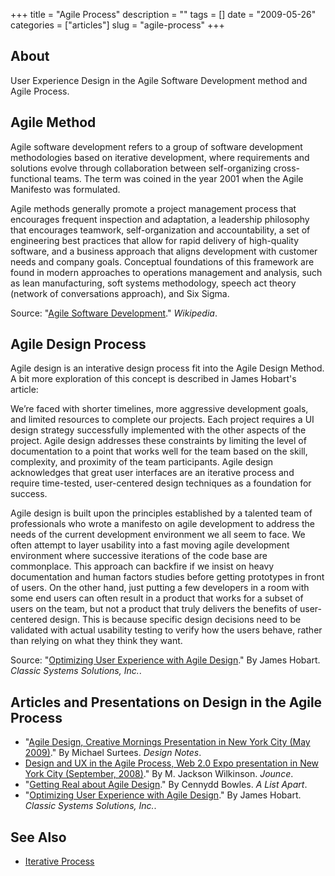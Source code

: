 +++
title = "Agile Process"
description = ""
tags = []
date = "2009-05-26"
categories = ["articles"]
slug = "agile-process"
+++

<h2 id="toc0">About</h2>
<p>User Experience Design in the Agile Software Development method and Agile Process.</p>


<h2 id="toc1">Agile Method</h2>
<p>Agile software development refers to a group of software development methodologies based on iterative development, where requirements and solutions evolve through collaboration between self-organizing cross-functional teams. The term was coined in the year 2001 when the Agile Manifesto was formulated.</p>

<p>Agile methods generally promote a project management process that encourages frequent inspection and adaptation, a leadership philosophy that encourages teamwork, self-organization and accountability, a set of engineering best practices that allow for rapid delivery of high-quality software, and a business approach that aligns development with customer needs and company goals. Conceptual foundations of this framework are found in modern approaches to operations management and analysis, such as lean manufacturing, soft systems methodology, speech act theory (network of conversations approach), and Six Sigma.</p>

<p>Source: &quot;<a href="http://en.wikipedia.org/wiki/Agile_software_development">Agile Software Development</a>.&quot; <em>Wikipedia</em>.</p>


<h2 id="toc2">Agile Design Process</h2>
<p>Agile design is an interative design process fit into the Agile Design Method. A bit more exploration of this concept is described in James Hobart's article:</p>

<p>We’re faced with shorter timelines, more aggressive development goals, and limited resources to complete our projects. Each project requires a UI design strategy successfully implemented with the other aspects of the project. Agile design addresses these constraints by limiting the level of documentation to a point that works well for the team based on the skill, complexity, and proximity of the team participants. Agile design acknowledges that great user interfaces are an iterative process and require time-tested, user-centered design techniques as a foundation for success.</p>

<p>Agile design is built upon the principles established by a talented team of professionals who wrote a manifesto on agile development to address the needs of the current development environment we all seem to face. We often attempt to layer usability into a fast moving agile development environment where successive iterations of the code base are commonplace.  This approach can backfire if we insist on heavy documentation and human factors studies before getting prototypes in front of users.  On the other hand, just putting a few developers in a room with some end users can often result in a product that works for a subset of users on the team, but not a product that truly delivers the benefits of user-centered design.  This is because specific design decisions need to be validated with actual usability testing to verify how the users behave, rather than relying on what they think they want.</p>

<p>Source: &quot;<a href="http://www.classicsys.com/css06/cfm/article.cfm?articleid=10">Optimizing User Experience with Agile Design</a>.&quot; By James Hobart. <em>Classic Systems Solutions, Inc.</em>.</p>


<h2 id="toc3">Articles and Presentations on Design in the Agile Process</h2>
<ul>
    <li> &quot;<a href="http://designnotes.info/?p=1792">Agile Design, Creative Mornings Presentation in New York City (May 2009)</a>.&quot; By Michael Surtees. <em>Design Notes</em>.</li>
    <li> <a href="http://jounce.net/blog/2008/sep/23/agile-design-ux-web-20-expo/">Design and UX in the Agile Process, Web 2.0 Expo presentation in New York City (September, 2008)</a>.&quot; By M. Jackson Wilkinson. <em>Jounce</em>.</li>
    <li> &quot;<a href="http://www.alistapart.com/articles/gettingrealaboutagiledesign/">Getting Real about Agile Design</a>.&quot; By Cennydd Bowles. <em>A List Apart</em>.</li>
    <li> &quot;<a href="http://www.classicsys.com/css06/cfm/article.cfm?articleid=10">Optimizing User Experience with Agile Design</a>.&quot; By James Hobart. <em>Classic Systems Solutions, Inc.</em>.</li>
</ul>


<h2 id="toc4">See Also</h2>
<ul>
    <li> <a href="/design/iterative-process/">Iterative Process</a></li>
</ul>
